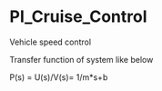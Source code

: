 # PI_Cruise_Control
Vehicle speed control

Transfer function of system like below 

P(s) = U(s)/V(s)= 1/m*s+b


